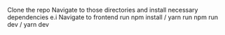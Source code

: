 Clone the repo
Navigate to those directories and install necessary dependencies
e.i
Navigate to frontend
run npm install / yarn
run npm run dev / yarn dev
